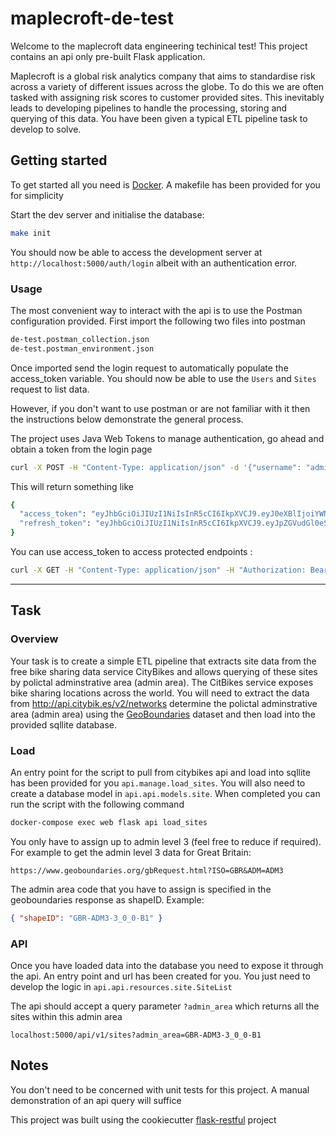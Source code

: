 # maplecroft-de-test

Welcome to the maplecroft data engineering techinical test! This project contains an api only pre-built Flask application.

Maplecroft is a global risk analytics company that aims to standardise risk across a variety of different issues across the globe.
To do this we are often tasked with assigning risk scores to customer provided sites. This inevitably leads to developing 
pipelines to handle the processing, storing and querying of this data. You have been given a typical ETL pipeline task to develop to solve.

## Getting started

To get started all you need is [Docker](https://docs.docker.com/). A makefile has been provided for you for simplicity

Start the dev server and initialise the database:

```bash
make init
```

You should now be able to access the development server at `http://localhost:5000/auth/login` albeit with an authentication error.

### Usage

The most convenient way to interact with the api is to use the Postman configuration provided. First import the following
two files into postman

```bash
de-test.postman_collection.json
de-test.postman_environment.json
```

Once imported send the login request to automatically populate the access_token variable. You should now 
be able to use the `Users` and `Sites` request to list data.

However, if you don't want to use postman or are not familiar with it then the instructions below demonstrate the general process.

The project uses Java Web Tokens to manage authentication, go ahead and obtain a token from the login page

```bash
curl -X POST -H "Content-Type: application/json" -d '{"username": "admin", "password": "admin"}' http://localhost:5000/auth/login
```

This will return something like

```bash
{
  "access_token": "eyJhbGciOiJIUzI1NiIsInR5cCI6IkpXVCJ9.eyJ0eXBlIjoiYWNjZXNzIiwiaWRlbnRpdHkiOjEsImlhdCI6MTUxMDAwMDQ0MSwiZnJlc2giOmZhbHNlLCJqdGkiOiI2OTg0MjZiYi00ZjJjLTQ5MWItYjE5YS0zZTEzYjU3MzFhMTYiLCJuYmYiOjE1MTAwMDA0NDEsImV4cCI6MTUxMDAwMTM0MX0.P-USaEIs35CSVKyEow5UeXWzTQTrrPS_YjVsltqi7N4", 
  "refresh_token": "eyJhbGciOiJIUzI1NiIsInR5cCI6IkpXVCJ9.eyJpZGVudGl0eSI6MSwiaWF0IjoxNTEwMDAwNDQxLCJ0eXBlIjoicmVmcmVzaCIsImp0aSI6IjRmMjgxOTQxLTlmMWYtNGNiNi05YmI1LWI1ZjZhMjRjMmU0ZSIsIm5iZiI6MTUxMDAwMDQ0MSwiZXhwIjoxNTEyNTkyNDQxfQ.SJPsFPgWpZqZpHTc4L5lG_4aEKXVVpLLSW1LO7g4iU0"
}
```

You can use access_token to access protected endpoints :

```bash
curl -X GET -H "Content-Type: application/json" -H "Authorization: Bearer eyJhbGciOiJIUzI1NiIsInR5cCI6IkpXVCJ9.eyJ0eXBlIjoiYWNjZXNzIiwiaWRlbnRpdHkiOjEsImlhdCI6MTUxMDAwMDQ0MSwiZnJlc2giOmZhbHNlLCJqdGkiOiI2OTg0MjZiYi00ZjJjLTQ5MWItYjE5YS0zZTEzYjU3MzFhMTYiLCJuYmYiOjE1MTAwMDA0NDEsImV4cCI6MTUxMDAwMTM0MX0.P-USaEIs35CSVKyEow5UeXWzTQTrrPS_YjVsltqi7N4" http://127.0.0.1:5000/api/v1/users
```


---

## Task

### Overview

Your task is to create a simple ETL pipeline that extracts site data from the free bike sharing data service CityBikes and allows querying
of these sites by polictal adminstrative area (admin area).
The CitBikes service exposes bike sharing locations across the world. You will need to extract the data from http://api.citybik.es/v2/networks 
determine the polictal adminstrative area (admin area) using the [GeoBoundaries](https://www.geoboundaries.org/api.html) dataset and then load into the provided
sqllite database.

### Load

An entry point for the script to pull from citybikes api and load into sqllite has been provided for you `api.manage.load_sites`. 
You will also need to create a database model in `api.api.models.site`. When completed you can run the script with the following command

```bash
docker-compose exec web flask api load_sites
```

You only have to assign up to admin level 3 (feel free to reduce if required). For example to get the admin level 3 data for Great Britain:

`https://www.geoboundaries.org/gbRequest.html?ISO=GBR&ADM=ADM3`

The admin area code that you have to assign is specified in the geoboundaries response as shapeID. Example:

```json
{ "shapeID": "GBR-ADM3-3_0_0-B1" }
```


### API

Once you have loaded data into the database you need to expose it through the api. An entry point and url has been 
created for you. You just need to develop the logic in `api.api.resources.site.SiteList` 

The api should accept a query parameter `?admin_area` which returns all the sites within this admin area

`localhost:5000/api/v1/sites?admin_area=GBR-ADM3-3_0_0-B1`

## Notes
You don't need to be concerned with unit tests for this project. A manual demonstration of an api query will suffice

This project was built using the cookiecutter [flask-restful](https://github.com/karec/cookiecutter-flask-restful) project
